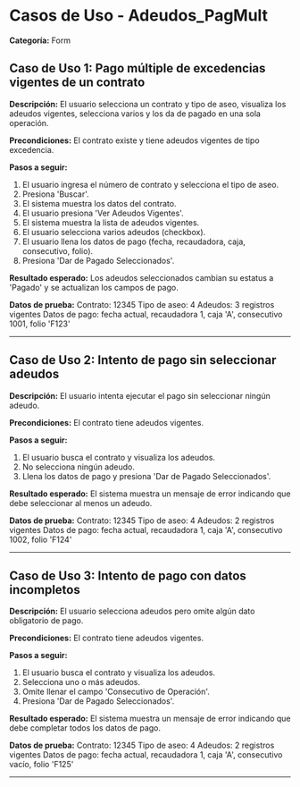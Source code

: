 # Casos de Uso - Adeudos_PagMult

**Categoría:** Form

## Caso de Uso 1: Pago múltiple de excedencias vigentes de un contrato

**Descripción:** El usuario selecciona un contrato y tipo de aseo, visualiza los adeudos vigentes, selecciona varios y los da de pagado en una sola operación.

**Precondiciones:**
El contrato existe y tiene adeudos vigentes de tipo excedencia.

**Pasos a seguir:**
1. El usuario ingresa el número de contrato y selecciona el tipo de aseo.
2. Presiona 'Buscar'.
3. El sistema muestra los datos del contrato.
4. El usuario presiona 'Ver Adeudos Vigentes'.
5. El sistema muestra la lista de adeudos vigentes.
6. El usuario selecciona varios adeudos (checkbox).
7. El usuario llena los datos de pago (fecha, recaudadora, caja, consecutivo, folio).
8. Presiona 'Dar de Pagado Seleccionados'.

**Resultado esperado:**
Los adeudos seleccionados cambian su estatus a 'Pagado' y se actualizan los campos de pago.

**Datos de prueba:**
Contrato: 12345
Tipo de aseo: 4
Adeudos: 3 registros vigentes
Datos de pago: fecha actual, recaudadora 1, caja 'A', consecutivo 1001, folio 'F123'

---

## Caso de Uso 2: Intento de pago sin seleccionar adeudos

**Descripción:** El usuario intenta ejecutar el pago sin seleccionar ningún adeudo.

**Precondiciones:**
El contrato tiene adeudos vigentes.

**Pasos a seguir:**
1. El usuario busca el contrato y visualiza los adeudos.
2. No selecciona ningún adeudo.
3. Llena los datos de pago y presiona 'Dar de Pagado Seleccionados'.

**Resultado esperado:**
El sistema muestra un mensaje de error indicando que debe seleccionar al menos un adeudo.

**Datos de prueba:**
Contrato: 12345
Tipo de aseo: 4
Adeudos: 2 registros vigentes
Datos de pago: fecha actual, recaudadora 1, caja 'A', consecutivo 1002, folio 'F124'

---

## Caso de Uso 3: Intento de pago con datos incompletos

**Descripción:** El usuario selecciona adeudos pero omite algún dato obligatorio de pago.

**Precondiciones:**
El contrato tiene adeudos vigentes.

**Pasos a seguir:**
1. El usuario busca el contrato y visualiza los adeudos.
2. Selecciona uno o más adeudos.
3. Omite llenar el campo 'Consecutivo de Operación'.
4. Presiona 'Dar de Pagado Seleccionados'.

**Resultado esperado:**
El sistema muestra un mensaje de error indicando que debe completar todos los datos de pago.

**Datos de prueba:**
Contrato: 12345
Tipo de aseo: 4
Adeudos: 2 registros vigentes
Datos de pago: fecha actual, recaudadora 1, caja 'A', consecutivo vacío, folio 'F125'

---

